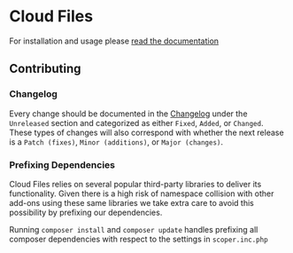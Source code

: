 # Cloud Files

For installation and usage please [read the documentation](docs/index.md)

## Contributing

### Changelog

Every change should be documented in the [Changelog](changelog.md) under the `Unreleased` section and categorized as either `Fixed`, `Added`, or `Changed`.  These types of changes will also correspond with whether the next release is a `Patch (fixes)`, `Minor (additions)`, or `Major (changes)`.

### Prefixing Dependencies

Cloud Files relies on several popular third-party libraries to deliver its functionality.  Given there is a high risk of namespace collision with other add-ons using these same libraries we take extra care to avoid this possibility by prefixing our dependencies.

Running `composer install` and `composer update` handles prefixing all composer dependencies with respect to the settings in `scoper.inc.php`